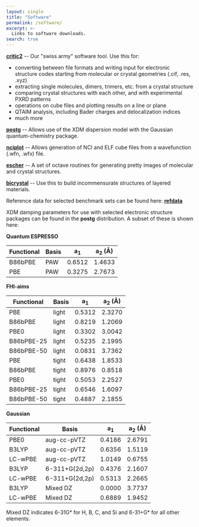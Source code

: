 ```yaml
---
layout: single
title: "Software"
permalink: /software/
excerpt: >-
  Links to software downloads.
search: true
---
```


[**critic2**](https://aoterodelaroza.github.io/critic2/) -- Our "swiss army" software tool. Use this for:
* converting between file formats and writing input for electronic structure codes starting from molecular or crystal geometries (.cif, .res, .xyz)
* extracting single molecules, dimers, trimers, etc. from a crystal structure
* comparing crystal structures with each other, and with experimental PXRD patterns
* operations on cube files and plotting results on a line or plane
* QTAIM analysis, including Bader charges and delocalization indices
* much more


[**postg**](https://github.com/aoterodelaroza/postg) -- Allows use of the XDM dispersion model with the Gaussian quantum-chemistry package.


[**nciplot**](https://github.com/aoterodelaroza/nciplot) -- Allows generation of NCI and ELF cube files from a wavefunction (.wfn, .wfx) file.


[**escher**](https://github.com/aoterodelaroza/escher) -- A set of octave routines for generating pretty images of molecular and crystal structures.


[**bicrystal**](https://tilaskabengele.github.io/BiCrystal/) -- Use this to build incommensurate structures of layered materials.


Reference data for selected benchmark sets can be found here: [**refdata**](https://aoterodelaroza.github.io/refdata/)


XDM damping parameters for use with selected electronic structure packages can be found in the **postg** distribution. A subset of these is shown here:

**Quantum ESPRESSO**

| Functional | Basis | a<sub>1</sub> | a<sub>2</sub> (Å) |
|------------|-------|---------------|-------------------|
| B86bPBE    |  PAW  |    0.6512     |      1.4633       |
| PBE        |  PAW  |    0.3275     |      2.7673       |


**FHI-aims**

| Functional | Basis | a<sub>1</sub> | a<sub>2</sub> (Å) |
|------------|-------|---------------|-------------------|
| PBE        | light |     0.5312    |      2.3270       |
| B86bPBE    | light |     0.8219    |      1.2069       |
| PBE0       | light |     0.3302    |      3.0042       |
| B86bPBE-25 | light |     0.5235    |      2.1995       |
| B86bPBE-50 | light |     0.0831    |      3.7362       | 
| PBE        | tight |     0.6438    |      1.8533       |
| B86bPBE    | tight |     0.8976    |      0.8518       |
| PBE0       | tight |     0.5053    |      2.2527       |
| B86bPBE-25 | tight |     0.6546    |      1.6097       |
| B86bPBE-50 | tight |     0.4887    |      2.1855       |


**Gaussian**

| Functional |     Basis      | a<sub>1</sub> | a<sub>2</sub> (Å) |
|------------|----------------|---------------|-------------------|
| PBE0       |  aug-cc-pVTZ   |     0.4186    |      2.6791       |
| B3LYP      |  aug-cc-pVTZ   |     0.6356    |      1.5119       |
| LC-wPBE    |  aug-cc-pVTZ   |     1.0149    |      0.6755       |
| B3LYP      | 6-311+G(2d,2p) |     0.4376    |      2.1607       |
| LC-wPBE    | 6-311+G(2d,2p) |     0.5313    |      2.2665       |
| B3LYP      |    Mixed DZ    |     0.0000    |      3.7737       |
| LC-wPBE    |    Mixed DZ    |     0.6889    |      1.9452       |

Mixed DZ indicates 6-31G* for H, B, C, and Si and 6-31+G* for all other elements.


